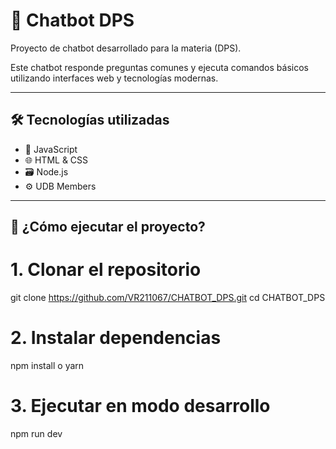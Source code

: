 # 🤖 Chatbot DPS

Proyecto de chatbot desarrollado para la materia (DPS).

Este chatbot responde preguntas comunes y ejecuta comandos básicos utilizando interfaces web y tecnologías modernas.

---


## 🛠️ Tecnologías utilizadas

- 🧠 JavaScript
- 🌐 HTML & CSS
- 🗃️ Node.js 
- ⚙️ UDB Members

---

## 🚀 ¿Cómo ejecutar el proyecto?

# 1. Clonar el repositorio
git clone https://github.com/VR211067/CHATBOT_DPS.git
cd CHATBOT_DPS

# 2. Instalar dependencias
npm install o yarn

# 3. Ejecutar en modo desarrollo
npm run dev